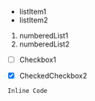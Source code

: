 - listItem1
- listItem2

1. numberedList1
1. numberedList2

- [ ] Checkbox1

- [x] CheckedCheckbox2

```
Inline Code 
```

